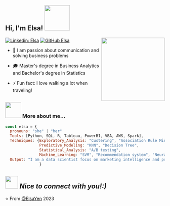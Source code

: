 <h2> Hi, I'm Elsa! <img src="https://media.giphy.com/media/bcKmIWkUMCjVm/giphy.gif" width="80"></h2>
<img align='right' src="https://media.giphy.com/media/l3nWrncF7S6w3htGU/giphy.gif" width="200"></em>

[![Linkedin: Elsa](https://img.shields.io/badge/-ElsaYen-blue?style=flat-square&logo=Linkedin&logoColor=white&link=https://www.linkedin.com/in/yenyunchien/)](https://www.linkedin.com/in/yenyunchien/)
[![GitHub Elsa](https://img.shields.io/github/followers/elsa1998?label=follow&style=social)](https://github.com/elsa1998)

- 🌱 I am passion about communication and solving business problems

- 🎓 Master's degree in Business Analytics and Bachelor's degree in Statistics

- ⚡ Fun fact: I love walking a lot when traveling!

<h2>

### <img src="https://media.giphy.com/media/j3spUwkmgYwROZurte/giphy.gif" width="50"> More about me...  

```javascript
const elsa = {
  pronouns: "she" | "her"
  Tools: [Python, SQL, R, Tableau, PowerBI, VBA, AWS, Spark],
  Techniques: {Exploratory_Analysis: "Custering", "Association Rule Mining",
               Predictive_Modeling: "KNN", "Decision Tree",
               Statistical_Analysis: "A/B testing",
               Machine_Learning: "SVM", "Recommendation system", "Neural Network"},
  Output: "I am a data scientist focus on marketing intelligence and product!"
               }
```

<img src="https://media.giphy.com/media/LnQjpWaON8nhr21vNW/giphy.gif" width="40"> <em><b>Nice to connect with you!</b>:)</em>
---
⭐️ From [@ElsaYen](https://github.com/elsa1998) 2023
